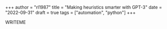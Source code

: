 +++
author = "rl1987"
title = "Making heuristics smarter with GPT-3"
date = "2022-09-31"
draft = true
tags = ["automation", "python"]
+++

WRITEME

